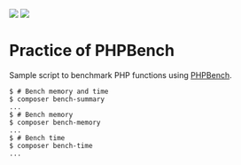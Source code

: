 [![](https://travis-ci.org/KEINOS/Practice_PhpBench.svg?branch=master)](https://travis-ci.org/KEINOS/Practice_PhpBench "Travis CI Build Status")
[![](https://img.shields.io/packagist/php-v/keinos/practice_phpbench)](https://github.com/keinos/practice_phpbench/blob/master/.travis.yml "Supported PHP Version")

# Practice of PHPBench

Sample script to benchmark PHP functions using [PHPBench](https://github.com/phpbench/phpbench).

```shellsession
$ # Bench memory and time
$ composer bench-summary
...
$ # Bench memory
$ composer bench-memory
...
$ # Bench time
$ composer bench-time
...
```
